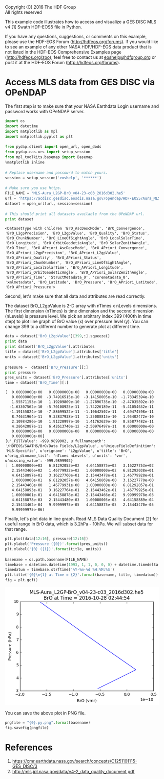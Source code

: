 
Copyright (C) 2016 The HDF Group  
All rights reserved

This example code illustrates how to access and visualize a GES DISC MLS 
v4 [1] Swath HDF-EOS5 file in Python.

If you have any questions, suggestions, or comments on this example, please use
the HDF-EOS Forum (http://hdfeos.org/forums).  If you would like to see an
example of any other NASA HDF/HDF-EOS data product that is not listed in the
HDF-EOS Comprehensive Examples page (http://hdfeos.org/zoo), feel free to
contact us at eoshelp@hdfgroup.org or post it at the HDF-EOS Forum
(http://hdfeos.org/forums).

# Access MLS data from GES DISC via OPeNDAP

 The first step is to make sure that your NASA Earthdata Login username and password works with OPeNDAP server.


```python
import os
import datetime
import matplotlib as mpl
import matplotlib.pyplot as plt

from pydap.client import open_url, open_dods
from pydap.cas.urs import setup_session
from mpl_toolkits.basemap import Basemap
%matplotlib inline

# Replace username and passowrd to match yours.
session = setup_session('eoshelp', '******')

# Make sure you use https.
FILE_NAME = 'MLS-Aura_L2GP-BrO_v04-23-c03_2016d302.he5'
url = 'https://acdisc.gesdisc.eosdis.nasa.gov/opendap/HDF-EOS5/Aura_MLS_Level2/ML2BRO.004/2016/'+FILE_NAME
dataset = open_url(url, session=session)

# This should print all datasets available from the OPeNDAP url.
print dataset

```

    <DatasetType with children 'BrO_AscDescMode', 'BrO_Convergence', 'BrO_L2gpPrecision', 'BrO_L2gpValue', 'BrO_Quality', 'BrO_Status', 'BrO_ChunkNumber', 'BrO_LineOfSightAngle', 'BrO_LocalSolarTime', 'BrO_Longitude', 'BrO_OrbitGeodeticAngle', 'BrO_SolarZenithAngle', 'BrO_Time', 'BrO_APriori_AscDescMode', 'BrO_APriori_Convergence', 'BrO_APriori_L2gpPrecision', 'BrO_APriori_L2gpValue', 'BrO_APriori_Quality', 'BrO_APriori_Status', 'BrO_APriori_ChunkNumber', 'BrO_APriori_LineOfSightAngle', 'BrO_APriori_LocalSolarTime', 'BrO_APriori_Longitude', 'BrO_APriori_OrbitGeodeticAngle', 'BrO_APriori_SolarZenithAngle', 'BrO_APriori_Time', 'StructMetadata_0', 'coremetadata_0', 'xmlmetadata', 'BrO_Latitude', 'BrO_Pressure', 'BrO_APriori_Latitude', 'BrO_APriori_Pressure'>


Second, let's make sure that all data and attributes are read correctly.

The dataset BrO_L2gpValue is 2-D array with nTimes x nLevels dimensions. The first dimension (nTimes) is time dimension and the second dimension (nLevels) is pressure level. We pick an arbitrary index 399 (400th in time step) to plot line graph of BrO value (x) over pressure level (y). You can change 399 to a different number to generate plot at different time. 


```python
data = dataset['BrO_L2gpValue'][399,:].squeeze()
print data
print dataset['BrO_L2gpValue'].attributes
title = dataset['BrO_L2gpValue'].attributes['title']
units = dataset['BrO_L2gpValue'].attributes['units']

pressure =  dataset['BrO_Pressure'][:]
print pressure
pres_units = dataset['BrO_Pressure'].attributes['units']
time = dataset['BrO_Time'][:]
```

    [  0.00000000e+00   0.00000000e+00   0.00000000e+00   0.00000000e+00
       0.00000000e+00  -3.74916515e-10  -3.14158005e-10  -1.73345394e-10
       1.55571153e-10   1.19209809e-10  -1.27896735e-10  -2.47035892e-10
      -1.63307562e-10  -5.70108925e-11   1.74226189e-11  -5.41054632e-11
      -1.19155824e-10  -7.88699522e-11  -1.10642502e-11   4.69474598e-11
       8.74631964e-11   9.33837938e-11   1.35088815e-10   1.95402472e-10
       2.10984286e-10   1.91220997e-10   1.41762629e-10   8.85877482e-11
       4.28642087e-11   6.42613740e-12  -2.50976497e-11   0.00000000e+00
       0.00000000e+00   0.00000000e+00   0.00000000e+00   0.00000000e+00
       0.00000000e+00]
    {u'_FillValue': -999.9899902, u'fullnamepath': '/HDFEOS/SWATHS/BrO/Data Fields/L2gpValue', u'UniqueFieldDefinition': 'MLS-Specific', u'origname': 'L2gpValue', u'title': 'BrO', u'orig_dimname_list': 'nTimes nLevels', u'units': 'vmr', u'missing_value': -999.9899902}
    [  1.00000000e+03   6.81292053e+02   4.64158875e+02   3.16227753e+02
       2.15443466e+02   1.46779922e+02   1.00000000e+02   6.81292038e+01
       4.64158897e+01   3.16227760e+01   2.15443478e+01   1.46779928e+01
       1.00000000e+01   6.81292057e+00   4.64158869e+00   3.16227770e+00
       2.15443468e+00   1.46779931e+00   1.00000000e+00   6.81292057e-01
       4.64158893e-01   3.16227764e-01   2.15443462e-01   1.46779925e-01
       1.00000001e-01   4.64158878e-02   2.15443466e-02   9.99999978e-03
       4.64158878e-03   2.15443480e-03   1.00000005e-03   4.64158889e-04
       2.15443462e-04   9.99999975e-05   4.64158875e-05   2.15443470e-05
       9.99999975e-06]


Finally, let's plot data in line graph. Read MLS Data Quality Document [2] for useful range in BrO data, which is 3.2hPa - 10hPa. We will subset data for that range.


```python
plt.plot(data[12:16], pressure[12:16])
plt.ylabel('Pressure ({0})'.format(pres_units))
plt.xlabel('{0} ({1})'.format(title, units))
    
basename = os.path.basename(FILE_NAME)
timebase = datetime.datetime(1993, 1, 1, 0, 0, 0) + datetime.timedelta(seconds=time[399])
timedatum = timebase.strftime('%Y-%m-%d %H:%M:%S')
plt.title('{0}\n{1} at Time = {2}'.format(basename, title, timedatum))
fig = plt.gcf()

```


![png](output_6_0.png)


You can save the above plot in PNG file.


```python
pngfile = "{0}.py.png".format(basename)
fig.savefig(pngfile)
```

# References

1. https://cmr.earthdata.nasa.gov/search/concepts/C1251101115-GES_DISC/3
2. http://mls.jpl.nasa.gov/data/v4-2_data_quality_document.pdf

 

